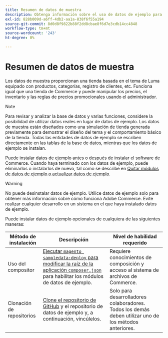```yaml
---
title: Resumen de datos de muestra
description: Obtenga información sobre el uso de datos de ejemplo para proyectos de Adobe Commerce.
exl-id: 828b009d-a6ff-4db2-aa1a-838f6f55a194
source-git-commit: 8d0d8f9822b88f2dd8cbae8f6d7e3cdb14cc4848
workflow-type: tm+mt
source-wordcount: '243'
ht-degree: 0%

---
```


# Resumen de datos de muestra

Los datos de muestra proporcionan una tienda basada en el tema de Luma equipado con productos, categorías, registro de clientes, etc. Funciona igual que una tienda de Commerce y puede manipular los precios, el inventario y las reglas de precios promocionales usando el administrador.

>[!NOTE]
>
>Para revisar y analizar la base de datos y varias funciones, considere la posibilidad de utilizar datos reales en lugar de datos de ejemplo. Los datos de muestra están diseñados como una simulación de tienda generada previamente para demostrar el diseño del tema y el comportamiento básico de la tienda. Todas las entidades de datos de ejemplo se escriben directamente en las tablas de la base de datos, mientras que los datos de ejemplo se instalan.

Puede instalar datos de ejemplo antes o después de instalar el software de Commerce. Cuando haya terminado con los datos de ejemplo, puede eliminarlos o instalarlos de nuevo, tal como se describe en [Quitar módulos de datos de ejemplo o actualizar datos de ejemplo](remove-or-update.md).

>[!WARNING]
>
>No puede desinstalar datos de ejemplo. Utilice datos de ejemplo solo para obtener más información sobre cómo funciona Adobe Commerce. Evite realizar cualquier desarrollo en un sistema en el que haya instalado datos de ejemplo.

Puede instalar datos de ejemplo opcionales de cualquiera de las siguientes maneras:

| Método de instalación | Descripción | Nivel de habilidad requerido |
|--- |--- |--- |
| Uso del compositor | [Ejecutar `magento sampledata:deploy` para modificar la raíz de la aplicación `composer.json`](composer-packages.md) para habilitar los módulos de datos de ejemplo. | Requiere conocimientos de composición y acceso al sistema de archivos de Commerce. |
| Clonación de repositorios | [Clone el repositorio de GitHub](git-repositories.md) y el repositorio de datos de ejemplo y, a continuación, vincúlelos. | Solo para desarrolladores colaboradores. Todos los demás deben utilizar uno de los métodos anteriores. |
